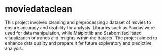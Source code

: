 # moviedataclean
 This project involved cleaning and preprocessing a dataset of movies to ensure accuracy and usability for analysis. Libraries such as Pandas were used for data manipulation, while Matplotlib and Seaborn facilitated visualization of trends and insights within the dataset. The project aimed to enhance data quality and prepare it for future exploratory and predictive analysis.

